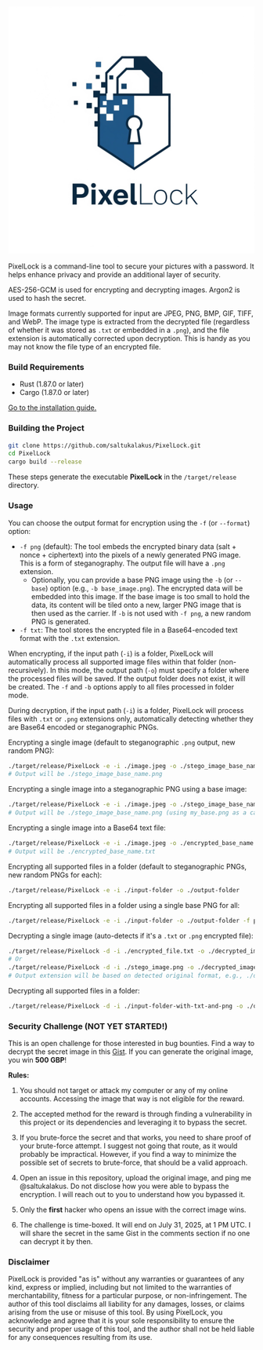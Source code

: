 ![PixelLock](https://github.com/saltukalakus/PixelLock/blob/main/PixelLock.jpeg)

PixelLock is a command-line tool to secure your pictures with a password. It helps enhance privacy and provide an additional layer of security.

AES-256-GCM is used for encrypting and decrypting images. Argon2 is used to hash the secret. 

Image formats currently supported for input are JPEG, PNG, BMP, GIF, TIFF, and WebP. The image type is extracted from the decrypted file (regardless of whether it was stored as `.txt` or embedded in a `.png`), and the file extension is automatically corrected upon decryption. This is handy as you may not know the file type of an encrypted file.

### Build Requirements
- Rust (1.87.0 or later)
- Cargo (1.87.0 or later)

[Go to the installation guide.](https://www.rust-lang.org/learn/get-started)

### Building the Project

   ```bash
   git clone https://github.com/saltukalakus/PixelLock.git
   cd PixelLock
   cargo build --release
   ```

These steps generate the executable **PixelLock** in the `/target/release` directory.

### Usage

You can choose the output format for encryption using the `-f` (or `--format`) option:
-   `-f png` (default): The tool embeds the encrypted binary data (salt + nonce + ciphertext) into the pixels of a newly generated PNG image. This is a form of steganography. The output file will have a `.png` extension.
    -   Optionally, you can provide a base PNG image using the `-b` (or `--base`) option (e.g., `-b base_image.png`). The encrypted data will be embedded into this image. If the base image is too small to hold the data, its content will be tiled onto a new, larger PNG image that is then used as the carrier. If `-b` is not used with `-f png`, a new random PNG is generated.
-   `-f txt`: The tool stores the encrypted file in a Base64-encoded text format with the `.txt` extension.

When encrypting, if the input path (`-i`) is a folder, PixelLock will automatically process all supported image files within that folder (non-recursively). In this mode, the output path (`-o`) must specify a folder where the processed files will be saved. If the output folder does not exist, it will be created. The `-f` and `-b` options apply to all files processed in folder mode.

During decryption, if the input path (`-i`) is a folder, PixelLock will process files with `.txt` or `.png` extensions only, automatically detecting whether they are Base64 encoded or steganographic PNGs.

Encrypting a single image (default to steganographic `.png` output, new random PNG):
```bash
./target/release/PixelLock -e -i ./image.jpeg -o ./stego_image_base_name
# Output will be ./stego_image_base_name.png
```

Encrypting a single image into a steganographic PNG using a base image:
```bash
./target/release/PixelLock -e -i ./image.jpeg -o ./stego_image_base_name -f png -b ./my_base.png
# Output will be ./stego_image_base_name.png (using my_base.png as a carrier)
```

Encrypting a single image into a Base64 text file:
```bash
./target/release/PixelLock -e -i ./image.jpeg -o ./encrypted_base_name -f txt
# Output will be ./encrypted_base_name.txt
```

Encrypting all supported files in a folder (default to steganographic PNGs, new random PNGs for each):
```bash
./target/release/PixelLock -e -i ./input-folder -o ./output-folder
```

Encrypting all supported files in a folder using a single base PNG for all:
```bash
./target/release/PixelLock -e -i ./input-folder -o ./output-folder -f png -b ./my_base.png
```

Decrypting a single image (auto-detects if it's a `.txt` or `.png` encrypted file):
```bash
./target/release/PixelLock -d -i ./encrypted_file.txt -o ./decrypted_image_base_name
# Or
./target/release/PixelLock -d -i ./stego_image.png -o ./decrypted_image_base_name
# Output extension will be based on detected original format, e.g., ./decrypted_image_base_name.jpeg
```

Decrypting all supported files in a folder:
```bash
./target/release/PixelLock -d -i ./input-folder-with-txt-and-png -o ./output-folder-for-decrypted
```

### Security Challenge (NOT YET STARTED!)

This is an open challenge for those interested in bug bounties. Find a way to decrypt the secret image in this [Gist](). If you can generate the original image, you win **500 GBP**!

**Rules:**

1. You should not target or attack my computer or any of my online accounts. Accessing the image that way is not eligible for the reward.

2. The accepted method for the reward is through finding a vulnerability in this project or its dependencies and leveraging it to bypass the secret. 

3. If you brute-force the secret and that works, you need to share proof of your brute-force attempt. I suggest not going that route, as it would probably be impractical. However, if you find a way to minimize the possible set of secrets to brute-force, that should be a valid approach.

4. Open an issue in this repository, upload the original image, and ping me @saltukalakus. Do not disclose how you were able to bypass the encryption. I will reach out to you to understand how you bypassed it.

5. Only the **first** hacker who opens an issue with the correct image wins.

6. The challenge is time-boxed. It will end on July 31, 2025, at 1 PM UTC. I will share the secret in the same Gist in the comments section if no one can decrypt it by then.

### Disclaimer 

PixelLock is provided "as is" without any warranties or guarantees of any kind, express or implied, including but not limited to the warranties of merchantability, fitness for a particular purpose, or non-infringement. The author of this tool disclaims all liability for any damages, losses, or claims arising from the use or misuse of this tool. By using PixelLock, you acknowledge and agree that it is your sole responsibility to ensure the security and proper usage of this tool, and the author shall not be held liable for any consequences resulting from its use.
